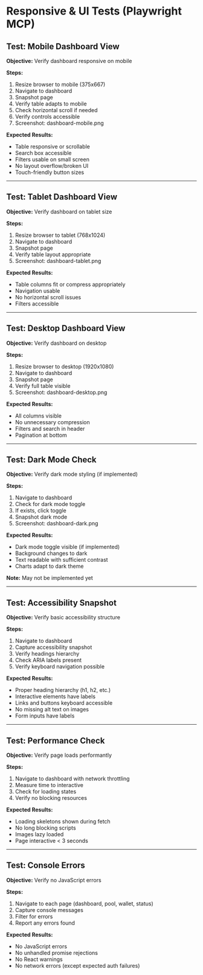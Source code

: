# Responsive & UI Tests (Playwright MCP)

## Test: Mobile Dashboard View

**Objective:** Verify dashboard responsive on mobile

**Steps:**
1. Resize browser to mobile (375x667)
2. Navigate to dashboard
3. Snapshot page
4. Verify table adapts to mobile
5. Check horizontal scroll if needed
6. Verify controls accessible
7. Screenshot: dashboard-mobile.png

**Expected Results:**
- Table responsive or scrollable
- Search box accessible
- Filters usable on small screen
- No layout overflow/broken UI
- Touch-friendly button sizes

---

## Test: Tablet Dashboard View

**Objective:** Verify dashboard on tablet size

**Steps:**
1. Resize browser to tablet (768x1024)
2. Navigate to dashboard
3. Snapshot page
4. Verify table layout appropriate
5. Screenshot: dashboard-tablet.png

**Expected Results:**
- Table columns fit or compress appropriately
- Navigation usable
- No horizontal scroll issues
- Filters accessible

---

## Test: Desktop Dashboard View

**Objective:** Verify dashboard on desktop

**Steps:**
1. Resize browser to desktop (1920x1080)
2. Navigate to dashboard
3. Snapshot page
4. Verify full table visible
5. Screenshot: dashboard-desktop.png

**Expected Results:**
- All columns visible
- No unnecessary compression
- Filters and search in header
- Pagination at bottom

---

## Test: Dark Mode Check

**Objective:** Verify dark mode styling (if implemented)

**Steps:**
1. Navigate to dashboard
2. Check for dark mode toggle
3. If exists, click toggle
4. Snapshot dark mode
5. Screenshot: dashboard-dark.png

**Expected Results:**
- Dark mode toggle visible (if implemented)
- Background changes to dark
- Text readable with sufficient contrast
- Charts adapt to dark theme

**Note:** May not be implemented yet

---

## Test: Accessibility Snapshot

**Objective:** Verify basic accessibility structure

**Steps:**
1. Navigate to dashboard
2. Capture accessibility snapshot
3. Verify headings hierarchy
4. Check ARIA labels present
5. Verify keyboard navigation possible

**Expected Results:**
- Proper heading hierarchy (h1, h2, etc.)
- Interactive elements have labels
- Links and buttons keyboard accessible
- No missing alt text on images
- Form inputs have labels

---

## Test: Performance Check

**Objective:** Verify page loads performantly

**Steps:**
1. Navigate to dashboard with network throttling
2. Measure time to interactive
3. Check for loading states
4. Verify no blocking resources

**Expected Results:**
- Loading skeletons shown during fetch
- No long blocking scripts
- Images lazy loaded
- Page interactive < 3 seconds

---

## Test: Console Errors

**Objective:** Verify no JavaScript errors

**Steps:**
1. Navigate to each page (dashboard, pool, wallet, status)
2. Capture console messages
3. Filter for errors
4. Report any errors found

**Expected Results:**
- No JavaScript errors
- No unhandled promise rejections
- No React warnings
- No network errors (except expected auth failures)
